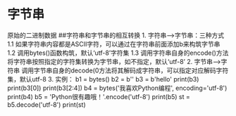 # 字节串
原始的二进制数据
##字符串和字节串的相互转换
	1. 字符串——>字节串：三种方式
	1.1 如果字符串内容都是ASCII字符，可以通过在字符串前面添加b来构筑字节串
	1.2 调用bytes()函数构筑，默认‘utf-8’字符集
	1.3 调用字符串自身的encode()方法将字符串按照指定的字符集转换为字节串，如不指定，默认‘utf-8’
	2. 字节串——>字符串
		调用字节串自身的decode(0方法将其解码成字符串，可以指定对应解码字符集，默认utf-8
	3. 实例：
		b1 = bytes()
		b2 = b''
		b3 = b'hello'
		print(b3)
		print(b3[0])
		print(b3[2:4])
		b4 = bytes('我喜欢Python编程', encoding='utf-8')
		print(b4)
		b5 = 'Python很有趣哦！'.encode('utf-8')
		print(b5)
		st = b5.decode('utf-8')
		print(st)	